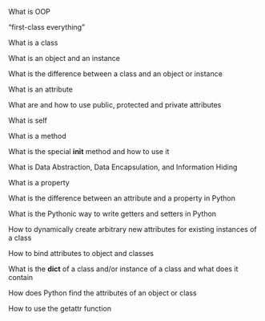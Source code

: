 What is OOP

“first-class everything”

What is a class

What is an object and an instance

What is the difference between a class and an object or instance

What is an attribute

What are and how to use public, protected and private attributes

What is self

What is a method

What is the special __init__ method and how to use it

What is Data Abstraction, Data Encapsulation, and Information Hiding

What is a property

What is the difference between an attribute and a property in Python

What is the Pythonic way to write getters and setters in Python

How to dynamically create arbitrary new attributes for existing instances of a class

How to bind attributes to object and classes

What is the __dict__ of a class and/or instance of a class and what does it contain

How does Python find the attributes of an object or class

How to use the getattr function
